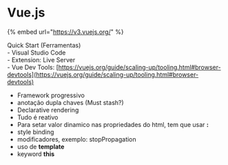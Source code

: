 # Vue.js

{% embed url="https://v3.vuejs.org/" %}

Quick Start (Ferramentas)\
\- Visual Studio Code\
&#x20; \- Extension: Live Server\
\- Vue Dev Tools: [https://vuejs.org/guide/scaling-up/tooling.html#browser-devtools](https://vuejs.org/guide/scaling-up/tooling.html#browser-devtools)



* Framework progressivo
* anotação dupla chaves (Must stash?)
* Declarative rendering
* Tudo é reativo
* Para setar valor dinamico nas propriedades do html, tem que usar **:**
* style binding
* modificadores, exemplo: stopPropagation
* uso de **template**&#x20;
* keyword **this**&#x20;
